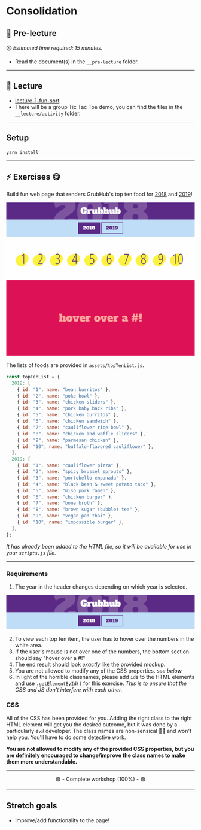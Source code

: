 # Consolidation

## 🦊 Pre-lecture

⏲️ _Estimated time required: 15 minutes._

- Read the document(s) in the `__pre-lecture` folder.

---

## 🦉 Lecture

- [lecture-1-fun-sort](__lecture/lecture-1-fun-sort.md)
- There will be a group Tic Tac Toe demo, you can find the files in the `__lecture/activity` folder.

---

## Setup

```
yarn install
```

---

## ⚡ Exercises 😋

Build fun web page that renders GrubHub's top ten food for [2018](https://www.insider.com/most-popular-foods-grubhub-2018-12) and [2019](https://www.thepacker.com/article/report-grubhubs-2019-year-food)!

![exercise 1 complete](./__lecture/assets/ex-1_3.gif)

The lists of foods are provided in `assets/topTenList.js`.

```js
const topTenList = {
  2018: [
    { id: "1", name: "bean burritos" },
    { id: "2", name: "poke bowl" },
    { id: "3", name: "chicken sliders" },
    { id: "4", name: "pork baby back ribs" },
    { id: "5", name: "chicken burritos" },
    { id: "6", name: "chicken sandwich" },
    { id: "7", name: "cauliflower rice bowl" },
    { id: "8", name: "chicken and waffle sliders" },
    { id: "9", name: "parmesan chicken" },
    { id: "10", name: "buffalo-flavored cauliflower" },
  ],
  2019: [
    { id: "1", name: "cauliflower pizza" },
    { id: "2", name: "spicy brussel sprouts" },
    { id: "3", name: "portobello empanada" },
    { id: "4", name: "black bean & sweet potato taco" },
    { id: "5", name: "miso pork ramen" },
    { id: "6", name: "chicken burger" },
    { id: "7", name: "bone broth" },
    { id: "8", name: "brown sugar (bubble) tea" },
    { id: "9", name: "vegan pad thai" },
    { id: "10", name: "impossible burger" },
  ],
};
```

_It has already been added to the HTML file, so it will be available for use in your `scripts.js` file._

---

### Requirements

1. The year in the header changes depending on which year is selected.

![exercise 1 header](./__lecture/assets/ex-1_2.gif)

2. To view each top ten item, the user has to hover over the numbers in the white area.
3. If the user's mouse is not over one of the numbers, the bottom section should say "hover over a #!"
4. The end result should look _exactly_ like the provided mockup.
5. You are not allowed to modify any of the CSS properties. _see below_
6. In light of the horrible classnames, please add `id`s to the HTML elements and use `.getElementById()` for this exercise. _This is to ensure that the CSS and JS don't interfere with each other._

### CSS

All of the CSS has been provided for you. Adding the right class to the right HTML element will get you the desired outcome, but it was done by a particularly _evil_ developer. The class names are non-sensical 🤦‍♂️ and won't help you. You'll have to do some detective work.

**You are not allowed to modify any of the provided CSS properties, but you are definitely encouraged to change/improve the class names to make them more understandable.**

---

<center>🟢 - Complete workshop (100%) - 🟢</center>

---

## Stretch goals

- Improve/add functionality to the page!
